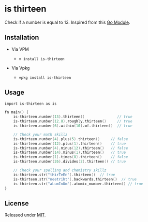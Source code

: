 # is thirteen

Check if a number is equal to 13. Inspired from this [Go Module](https://github.com/stanleynguyen/is-thirteen).

## Installation

- Via VPM
  - `v install is-thirteen`

- Via Vpkg
   - `vpkg install is-thirteen`

## Usage

```v
import is-thirteen as is

fn main() {
	is-thirteen.number(13).thirteen()               // true
	is-thirteen.number(12.8).roughly.thirteen()     // true
	is-thirteen.number(6).within(10).of.thirteen()  // true

	// Check your math skillz
	is-thirteen.number(4).plus(5).thirteen()     // false
	is-thirteen.number(12).plus(1).thirteen()    // true
	is-thirteen.number(4).minus(12).thirteen()   // false
	is-thirteen.number(14).minus(1).thirteen()   // true
	is-thirteen.number(1).times(8).thirteen()    // false
	is-thirteen.number(26).divides(2).thirteen() // true

	// Check your spelling and chemistry skillz
	is-thirteen.str("tHirTeEn").thirteen()  // true
	is-thirteen.str("neetriht").backwards.thirteen()  // true
	is-thirteen.str("aLumInUm").atomic_number.thirteen() // true
}
```

## License

Released under [MIT](LISENCE.md).
